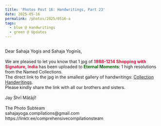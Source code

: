 ```yaml
---
title: 'Photos Post 16: Handwritings, Part 23'
date: 2025-05-16
permalink: /photos/2025/0516-a
tags:
  - blue @ Handwritings
  - green @ Updates
---
```


<p>
<br>
Dear Sahaja Yogis and Sahaja Yoginīs,<br>
<br>
We are pleased to let you know that 1 jpg of <font color="Crimson"><b>1988-1214 Shopping with Signature, India</b></font> has been uploaded to <font color="DarkGreen"><b>Eternal Moments</b></font>: 1 high resolutions from the Named Collections.<br>
The direct link to the jpg in the smallest gallery of handwritings: <a href="https://eternalmoments.smugmug.com/Collections/Mariane-Hufschmitt-Collection/Handwritings"> Collection Handwritings</a>.<br>
Please kindly share the link with all our brothers and sisters.<br>
<br>
Jay Śhrī Mātājī!<br>
<br>
The Photo Subteam<br>
sahajayoga.compilations@gmail.com<br>
https://linktr.ee/comprehensivecompilationsteam<br>
</p>